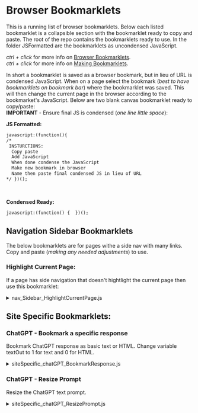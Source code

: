 # Browser Bookmarklets

This is a running list of browser bookmarklets. Below each listed 
bookmarklet is a collapsible section with the bookmarklet ready 
to copy and paste. The root of the repo contains the bookmarklets
ready to use. In the folder JSFormatted are the bookmarklets as 
uncondensed JavaScript.

<em>ctrl + click</em> for more info on [Browser Bookmarklets](https://subsimple.com/bookmarklets/index.php). <br>
<em>ctrl + click</em> for more info on [Making Bookmarklets](https://gist.github.com/caseywatts/c0cec1f89ccdb8b469b1).

In short a bookmarklet is saved as a browser bookmark, but in 
lieu of URL is condensed JavaScript. When on a page select the
bookmark (<em>best to have bookmarklets on bookmark bar</em>) where
the bookmarklet was saved. This will then change the current page in
the browser according to the bookmarket's JavaScript. Below are two 
blank canvas bookmarklet ready to copy/paste: <br>
<strong>IMPORTANT</strong> - Ensure final JS is condensed (<em>one line little space</em>):

<strong>JS Formatted:</strong>
```markdown
javascript:(function(){ 
/*
 INSTURCTIONS:
  Copy paste 
  Add JavaScript
  When done condense the JavaScript
  Make new bookmark in browser
  Name then paste final condensed JS in lieu of URL
*/ })();
```
<br>

<strong>Condensed Ready:</strong>
```markdown
javascript:(function() {  })();
```

## Navigation Sidebar Bookmarklets
The below bookmarklets are for pages withe a side nav with many links.
Copy and paste (<em>making any needed adjustments</em>) to use.

### Highlight Current Page:
If a page has side navigation that doesn't hightlight the current page
then use this bookmarklet:
<details>

<summary>nav_Sidebar_HighlightCurrentPage.js</summary>
<br>

Gist page for [nav_Sidebar_HighlightCurrentPage.js](https://gist.github.com/jhauga/716cd39dc31ac9f607993f709cc48f60)

```markdown
javascript:(function(){var styleBackground="white";/*<<--CHANGE*/var styleColor="black";/*<<--CHANGE*/var pathName=location.pathname;var allATags=document.getElementsByTagName("a");for(i=0;i<allATags.length;i++){let currentATag=allATags[i];let currentHref=currentATag.href;if(currentHref.indexOf(pathName)>-1){currentATag.style.background=styleBackground;currentATag.style.color=styleColor;}}})();
```

</details>

## Site Specific Bookmarklets:
### ChatGPT - Bookmark a specific response
Bookmark ChatGPT response as basic text or HTML. Change variable textOut to 1 for text and 0 for HTML.
<details>

<summary>siteSpecific_chatGPT_BookmarkResponse.js</summary>
<br>

Gist page for [siteSpecific_chatGPT_BookmarkResponse.js](https://gist.github.com/jhauga/328eccd84d072664c68bf2079fd11bab)

```markdown
javascript:(function(){var textOut=0;var rawText="PASTE_RESPONSE";var htmlOut;if(textOut==1){htmlOut=0;}else{htmlOut=1;}var styleEl="<style>p, ol, ul { +  max-width: 90%; } p {  line-height: 18pt;  font-size: 16pt; } ol, ul {  margin: 10px 3px; } ul {  list-style: disc; } li {  margin: 3px 0;  font-size: 14pt; } div div, pre div {  background:black;  color:white;  max-width: 800px;  margin:0 10px;  overflow:auto } div pre {  padding-left:10px }</style>";let onWord=0;var splitMarks="--__EDjr1DZD--split--EDjr1DZD__--";var makeMarks=function(splitChar){if(splitChar==undefined){splitChar="";}rawText=rawText.replace(/\n/g,"\\n");rawText=rawText.replace(/```[^```]*```|&lt;[^&]*&gt;|\;/g,function(match){if(match===";"){return";\n";}return match;});rawText=rawText.replace(/([0-9]+)/g,"  $1");rawText=rawText.replace(/(\w[:'"`])\.([A-Z])/g,"$1. $2");rawText=rawText.replace(/(```)*([{](?![a-zA-Z]))/g,"$1$2 \n");rawText=rawText.replace(/(```)*([}](?![ }]))/g,"$1 \n $2 \n");let checkEx=1;let onoff=0;while(checkEx==1){if(rawText.indexOf("```")>-1){checkEx=1;if(onoff==0){if(textOut==1){rawText=rawText.replace("``` ","```");rawText=rawText.replace(" ```","```");rawText=rawText.replace("```","<hr><div><code>");}else{rawText=rawText.replace("``` ","```");rawText=rawText.replace(" ```","```");rawText=rawText.replace("```","<hr><div><pre><code>");}onoff=1;}else{if(textOut==1){rawText=rawText.replace("``` ","```");rawText=rawText.replace(" ```","```");rawText=rawText.replace("```","</code></div><hr>");}else{rawText=rawText.replace("``` ","```");rawText=rawText.replace(" ```","```");rawText=rawText.replace("```","</code></pre></div><hr>");}onoff=0;}}else{checkEx=0;}}rawText=rawText.replace(/ {2,}([0-9]+)/g,splitChar+"\n\n$1 ");rawText=rawText.replace(/ {2,}(-)/g,splitChar+"\n$1");rawText=rawText.replace(/: {2,}/g,splitChar+"\n");rawText=rawText.replace(/ {2,}/g,"__"+splitChar+"__"+" \n\n");let tempSplitWord=new RegExp("__"+splitChar+"__","g");let extractCodeText=rawText.substring(rawText.indexOf("<code>")+6,rawText.lastIndexOf("</code>")-7);let tempText=extractCodeText.replace(tempSplitWord,"");tempText=tempText.replace(/\*\*/g,"");rawText=rawText.replace(extractCodeText,tempText);if(htmlOut==1){rawText=rawText.replace(/\\n/g,splitMarks+"--NEW-LINE");rawText=rawText.replace(/\n/g,"<br>");let splitMarkNewLine=new RegExp(splitMarks+"--NEW-LINE","g");rawText=rawText.replace(splitMarkNewLine,"\\n");rawText=rawText.replace(/\*\*/g," ** ");}};var checkNest=function(){if(liHTML==1){nestedList=1;}};var checkState=function(swOne,swTwo,htmlOne,htmlTwo){checkNest();outText+=htmlOne+htmlTwo;};var parseHTML=function(cw){outText+=cw+" ";};let setMaxWords=25,count=1;let outText="";if(textOut==1){outText="<pre>";makeMarks(splitMarks);}else{outText="<div>";makeMarks(splitMarks);}let rawTextArr=rawText.split(" ");for(i in rawTextArr){if(textOut==1){if(rawTextArr[i].indexOf("\n")>-1){count=1;}if(count>=setMaxWords){outText+="\n"+rawTextArr[i]+" ";count=1;}else{outText+=rawTextArr[i]+" ";count+=1;}if(i==rawTextArr.length-1){outText+=rawTextArr[i]+"</pre>";}}else{parseHTML(rawTextArr[i]);if(rawTextArr[i].indexOf("<br>")>-1){count=1;}if(count>=setMaxWords){outText+="<br>";count=1;}else{count+=1;}if(i==rawTextArr.length-1){outText+=rawTextArr[i]+"</div>";}}}if(textOut==1){let splitReg=new RegExp("__"+splitMarks+"__","g");outText=outText.replace(splitReg,"");let splitRegII=new RegExp(splitMarks,"g");outText=outText.replace(splitRegII,"");}else{let splitReg=new RegExp("__"+splitMarks+"__","g");outText=outText.replace(splitReg,"<br>");let splitRegII=new RegExp(splitMarks,"g");outText=outText.replace(splitRegII,"");outText=outText.replace(/\*\* <br>/g,"</strong><br>");outText=outText.replace(/ \*\* :/g,"</strong>: ");outText=outText.replace(/\*\* /g,"<strong>");outText=outText.replace(/\.([A-Z])/g,". $1");}document.write(styleEl+outText);})();
```
</details>

### ChatGPT - Resize Prompt
Resize the ChatGPT text prompt.
<details>

<summary>siteSpecific_chatGPT_ResizePrompt.js</summary>
<br>

Gist page for [siteSpecific_chatGPT_ResizePrompt.js](https://gist.github.com/jhauga/edf8e8a842ebe8b00e1a5ff3ec24892c)

```markdown
javascript:(function(){var promptTextarea=document.getElementById("prompt-textarea");var subButton=promptTextarea.nextElementSibling;promptTextarea.style.resize="horizontal";promptTextarea.style.padding="100px";subButton.style.right="unset";subButton.style.left="10px";subButton.style.bottom="0px";subButton.style.width="50px";subButton.style.height="50px";})();
```

</details>